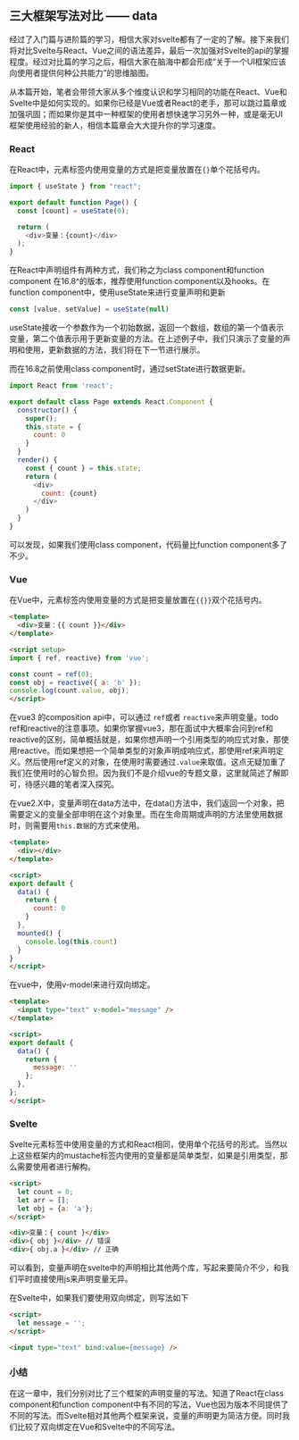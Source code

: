 ## 三大框架写法对比 —— data
经过了入门篇与进阶篇的学习，相信大家对svelte都有了一定的了解。接下来我们将对比Svelte与React、Vue之间的语法差异，最后一次加强对Svelte的api的掌握程度。经过对比篇的学习之后，相信大家在脑海中都会形成“关于一个UI框架应该向使用者提供何种公共能力”的思维脑图。

从本篇开始，笔者会带领大家从多个维度认识和学习相同的功能在React、Vue和Svelte中是如何实现的。如果你已经是Vue或者React的老手，那可以跳过篇章或加强巩固；而如果你是其中一种框架的使用者想快速学习另外一种，或是毫无UI框架使用经验的新人，相信本篇章会大大提升你的学习速度。

### React
在React中，元素标签内使用变量的方式是把变量放置在`{}`单个花括号内。
```javascript
import { useState } from "react";

export default function Page() {
  const [count] = useState(0);

  return (
    <div>变量：{count}</div>
  );
}
```

在React中声明组件有两种方式，我们称之为class component和function component
在16.8^的版本，推荐使用function component以及hooks。在function component中，使用useState来进行变量声明和更新

```javascript
const [value, setValue] = useState(null)
```

useState接收一个参数作为一个初始数据，返回一个数组，数组的第一个值表示变量，第二个值表示用于更新变量的方法。在上述例子中，我们只演示了变量的声明和使用，更新数据的方法，我们将在下一节进行展示。

而在16.8之前使用class component时，通过setState进行数据更新。

```javascript
import React from 'react';

export default class Page extends React.Component {
  constructor() {
    super();
    this.state = {
      count: 0
    }
  }
  render() {
    const { count } = this.state;
    return (
      <div>
        count: {count}
      </div>
    )
  }
}
```

可以发现，如果我们使用class component，代码量比function component多了不少。

### Vue
在Vue中，元素标签内使用变量的方式是把变量放置在`{{}}`双个花括号内。
```html
<template>
  <div>变量：{{ count }}</div>
</template>

<script setup>
import { ref, reactive} from 'vue';

const count = ref(0);
const obj = reactive({ a: 'b' });
console.log(count.value, obj);
</script>
```

在vue3 的composition api中，可以通过 `ref`或者 `reactive`来声明变量。todo ref和reactive的注意事项。如果你掌握vue3，那在面试中大概率会问到ref和reactive的区别，简单概括就是，如果你想声明一个引用类型的响应式对象，那使用reactive。而如果想把一个简单类型的对象声明成响应式，那使用ref来声明定义。然后使用ref定义的对象，在使用时需要通过`.value`来取值。这点无疑加重了我们在使用时的心智负担。因为我们不是介绍vue的专题文章，这里就简述了解即可，待感兴趣的笔者深入探究。

在vue2.X中，变量声明在data方法中，在data()方法中，我们返回一个对象，把需要定义的变量全部申明在这个对象里。而在生命周期或声明的方法里使用数据时，则需要用`this.数据`的方式来使用。

```html
<template>
  <div></div>
</template>

<script>
export default {
  data() {
    return {
      count: 0
    }
  },
  mounted() {
    console.log(this.count)
  }
}
</script>
```

在vue中，使用v-model来进行双向绑定。
```html
<template>
  <input type="text" v-model="message" />
</template>

<script>
export default {
  data() {
    return {
      message: ''
    };
  },
};
</script>
```

### Svelte
Svelte元素标签中使用变量的方式和React相同，使用单个花括号的形式。当然以上这些框架内的mustache标签内使用的变量都是简单类型，如果是引用类型，那么需要使用者进行解构。
```html
<script>
  let count = 0;
  let arr = [];
  let obj = {a: 'a'};
</script>

<div>变量：{ count }</div>
<div>{ obj }</div> // 错误
<div>{ obj.a }</div> // 正确
```

可以看到，变量声明在svelte中的声明相比其他两个库，写起来要简介不少，和我们平时直接使用js来声明变量无异。

在Svelte中，如果我们要使用双向绑定，则写法如下
```html
<script>
  let message = '';
</script>

<input type="text" bind:value={message} />
```

### 小结
在这一章中，我们分别对比了三个框架的声明变量的写法。知道了React在class component和function component中有不同的写法，Vue也因为版本不同提供了不同的写法。而Svelte相对其他两个框架来说，变量的声明更为简洁方便。同时我们比较了双向绑定在Vue和Svelte中的不同写法。